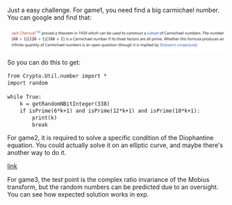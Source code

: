 Just a easy challenge. 
For game1, you need find a big carmichael number. You can google and find that:

![1](img/1.png)

So you can do this to get:

```
from Crypto.Util.number import *
import random

while True:
    k = getRandomNBitInteger(338)
    if isPrime(6*k+1) and isPrime(12*k+1) and isPrime(18*k+1):
        print(k)
        break
```

For game2, it is required to solve a specific condition of the Diophantine equation. You could actually solve it on an elliptic curve, and maybe there's another way to do it.

[link](https://zhuanlan.zhihu.com/p/33853851)

For game3, the test point is the complex ratio invariance of the Mobius transform, but the random numbers can be predicted due to an oversight. You can see how expected solution works in exp.

